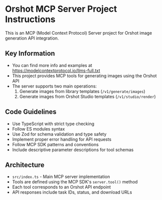 <!-- Use this file to provide workspace-specific custom instructions to Copilot. For more details, visit https://code.visualstudio.com/docs/copilot/copilot-customization#_use-a-githubcopilotinstructionsmd-file -->

# Orshot MCP Server Project Instructions

This is an MCP (Model Context Protocol) Server project for Orshot image generation API integration.

## Key Information

- You can find more info and examples at https://modelcontextprotocol.io/llms-full.txt
- This project provides MCP tools for generating images using the Orshot API
- The server supports two main operations:
  1. Generate images from library templates (`/v1/generate/images`)
  2. Generate images from Orshot Studio templates (`/v1/studio/render`)

## Code Guidelines

- Use TypeScript with strict type checking
- Follow ES modules syntax
- Use Zod for schema validation and type safety
- Implement proper error handling for API requests
- Follow MCP SDK patterns and conventions
- Include descriptive parameter descriptions for tool schemas

## Architecture

- `src/index.ts` - Main MCP server implementation
- Tools are defined using the MCP SDK's `server.tool()` method
- Each tool corresponds to an Orshot API endpoint
- API responses include task IDs, status, and download URLs
